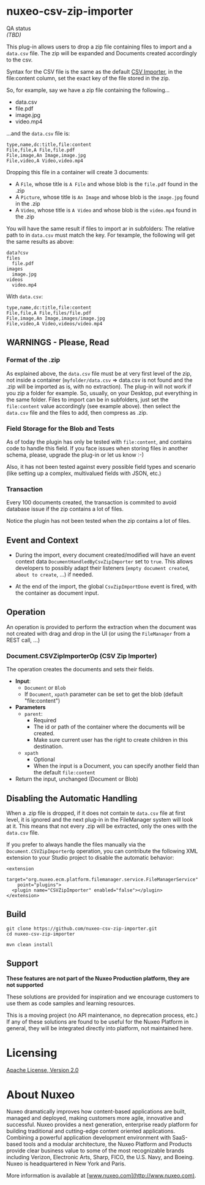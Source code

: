 # nuxeo-csv-zip-importer

QA status<br/>
_(TBD)_

This plug-in allows users to drop a zip file containing files to import and a `data.csv` file. The zip will be expanded and Documents created accordingly to the csv.

Syntax for the CSV file is the same as the default [CSV Importer](https://doc.nuxeo.com/nxdoc/nuxeo-csv/), in the file:content column, set the exact key of the file stored in the zip.

So, for example, say we have a zip file containing the following...

* data.csv
* file.pdf
* image.jpg
* video.mp4

...and the `data.csv` file is:

```
type,name,dc:title,file:content
File,file,A File,file.pdf
File,image,An Image,image.jpg
File,video,A Video,video.mp4
```

Dropping this file in a container will create 3 documents:

* A `File`, whose title is `A File` and whose blob is the `file.pdf` found in the .zip
* A `Picture`, whose title is `An Image` and whose blob is the `image.jpg` found in the .zip
* A `Video`, whose title is `A Video` and whose blob is the `video.mp4` found in the .zip

You will have the same result if files to import ar in subfolders: The relative path to in `data.csv` must match the key. For texample, the following will get the same results as above:

```
data?csv
files
  file.pdf
images
  image.jpg
videos
  video.mp4
```

With `data.csv`:

```
type,name,dc:title,file:content
File,file,A File,files/file.pdf
File,image,An Image,images/image.jpg
File,video,A Video,videos/video.mp4
```


## WARNINGS - Please, Read

### Format of the .zip

As explained above, the `data.csv` file must be at very first level of the zip, not inside a container (`myfolder/data.csv` => data.csv is not found and the .zip will be imported as is, with no extraction). The plug-in will not work if you zip a folder for example. So, usually, on your Desktop, put everything in the same folder. Files to import can be in subfolders, just set the `file:content` value accordingly (see example above). then select the `data.csv` file and the files to add, then compress as .zip.

### Field Storage for the Blob and Tests

As of today the plugin has only be tested with `file:content`, and contains code to handle this field. If you face issues when storing files in another schema, please, upgrade the plug-in or let us know :-)

Also, it has not been tested against every possible field types and scenario (like setting up a complex, multivalued fields with JSON, etc.)

### Transaction
Every 100 documents created, the transaction is commited to avoid database issue if the zip contains a lot of files.

Notice the plugin has not been tested when the zip contains a lot of files.

## Event and Context
* During the import, every document created/modified will have an event context data `DocumentHandledByCsvZipImporter` set to `true`. This allows developers to possibly adapt their listeners (`empty document created`, `about to create`, ...) if needed.

* At the end of the import, the global `CsvZipImportDone` event is fired, with the container as document input.

## Operation
An operation is provided to perform the extraction when the document was not created with drag and drop in the UI (or using the `FileManager` from a REST call, ...)

### Document.CSVZipImporterOp (CSV Zip Importer)

The operation creates the documents and sets their fields.

* **Input**:
  * `Document` or `Blob`
  * If `Document`, `xpath` parameter can be set to get the blob (default "file:content")
* **Parameters**
  * `parent`:
    * Required
    * The id or path of the container where the documents will be created.
    * Make sure current user has the right to create children in this destination.
  * `xpath`
    * Optional
    * When the input is a Document, you can specify another field than the default `file:content`
* Return the input, unchanged (Document or Blob)

## Disabling the Automatic Handling
When a .zip file is dropped, if it does not contain te `data.csv` file at first level, it is ignored and the next plug-in in the FileManager system will look at it. This means that not every .zip will be extracted, only the ones with the `data.csv` file.

If you prefer to always handle the files manually via the `Document.CSVZipImporterOp` operation, you can contribute the following XML extension to your Studio project to disable the automatic behavior:

```
<extension
    target="org.nuxeo.ecm.platform.filemanager.service.FileManagerService"
    point="plugins">
  <plugin name="CSVZipImporter" enabled="false"></plugin>
</extension>
```


## Build

    git clone https://github.com/nuxeo-csv-zip-importer.git
    cd nuxeo-csv-zip-importer
    
    mvn clean install


## Support

**These features are not part of the Nuxeo Production platform, they are not supported**

These solutions are provided for inspiration and we encourage customers to use them as code samples and learning resources.

This is a moving project (no API maintenance, no deprecation process, etc.) If any of these solutions are found to be useful for the Nuxeo Platform in general, they will be integrated directly into platform, not maintained here.


# Licensing

[Apache License, Version 2.0](http://www.apache.org/licenses/LICENSE-2.0)


# About Nuxeo

Nuxeo dramatically improves how content-based applications are built, managed and deployed, making customers more agile, innovative and successful. Nuxeo provides a next generation, enterprise ready platform for building traditional and cutting-edge content oriented applications. Combining a powerful application development environment with SaaS-based tools and a modular architecture, the Nuxeo Platform and Products provide clear business value to some of the most recognizable brands including Verizon, Electronic Arts, Sharp, FICO, the U.S. Navy, and Boeing. Nuxeo is headquartered in New York and Paris.

More information is available at [www.nuxeo.com](http://www.nuxeo.com).  
